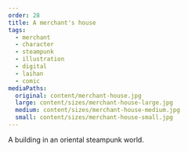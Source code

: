 ```yaml
---
order: 28
title: A merchant's house
tags:
  - merchant
  - character
  - steampunk
  - illustration
  - digital
  - laihan
  - comic
mediaPaths:
  original: content/merchant-house.jpg
  large: content/sizes/merchant-house-large.jpg
  medium: content/sizes/merchant-house-medium.jpg
  small: content/sizes/merchant-house-small.jpg
---
```

A building in an oriental steampunk world.
